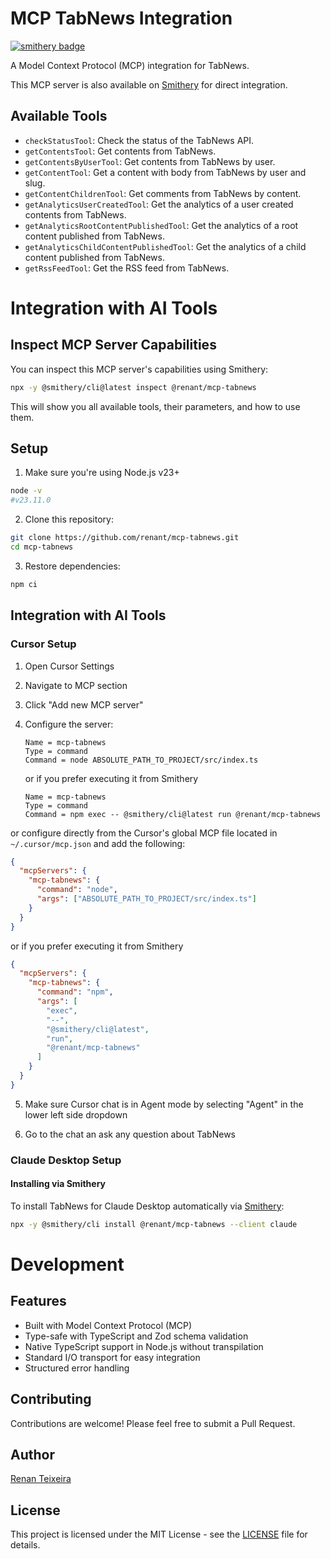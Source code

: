# MCP TabNews Integration

[![smithery badge](https://smithery.ai/badge/@renant/mcp-tabnews)](https://smithery.ai/server/@renant/mcp-tabnews)

A Model Context Protocol (MCP) integration for TabNews.

This MCP server is also available on [Smithery](https://smithery.ai/server/@renant/mcp-tabnews) for direct integration.

## Available Tools

- `checkStatusTool`: Check the status of the TabNews API.
- `getContentsTool`: Get contents from TabNews.
- `getContentsByUserTool`: Get contents from TabNews by user.
- `getContentTool`: Get a content with body from TabNews by user and slug.
- `getContentChildrenTool`: Get comments from TabNews by content.
- `getAnalyticsUserCreatedTool`: Get the analytics of a user created contents from TabNews.
- `getAnalyticsRootContentPublishedTool`: Get the analytics of a root content published from TabNews.
- `getAnalyticsChildContentPublishedTool`: Get the analytics of a child content published from TabNews.
- `getRssFeedTool`: Get the RSS feed from TabNews.

# Integration with AI Tools

## Inspect MCP Server Capabilities

You can inspect this MCP server's capabilities using Smithery:

```bash
npx -y @smithery/cli@latest inspect @renant/mcp-tabnews
```

This will show you all available tools, their parameters, and how to use them.

## Setup

1. Make sure you're using Node.js v23+

```bash
node -v
#v23.11.0
```

2. Clone this repository:

```bash
git clone https://github.com/renant/mcp-tabnews.git
cd mcp-tabnews
```

3. Restore dependencies:

```bash
npm ci
```

## Integration with AI Tools

### Cursor Setup

1. Open Cursor Settings
2. Navigate to MCP section
3. Click "Add new MCP server"
4. Configure the server:

   ```
   Name = mcp-tabnews
   Type = command
   Command = node ABSOLUTE_PATH_TO_PROJECT/src/index.ts
   ```

   or if you prefer executing it from Smithery

   ```
   Name = mcp-tabnews
   Type = command
   Command = npm exec -- @smithery/cli@latest run @renant/mcp-tabnews
   ```

or configure directly from the Cursor's global MCP file located in `~/.cursor/mcp.json` and add the following:

```json
{
  "mcpServers": {
    "mcp-tabnews": {
      "command": "node",
      "args": ["ABSOLUTE_PATH_TO_PROJECT/src/index.ts"]
    }
  }
}
```

or if you prefer executing it from Smithery

```json
{
  "mcpServers": {
    "mcp-tabnews": {
      "command": "npm",
      "args": [
        "exec",
        "--",
        "@smithery/cli@latest",
        "run",
        "@renant/mcp-tabnews"
      ]
    }
  }
}
```

5. Make sure Cursor chat is in Agent mode by selecting "Agent" in the lower left side dropdown

6. Go to the chat an ask any question about TabNews

### Claude Desktop Setup

#### Installing via Smithery

To install TabNews for Claude Desktop automatically via [Smithery](https://smithery.ai/server/@renant/mcp-tabnews):

```bash
npx -y @smithery/cli install @renant/mcp-tabnews --client claude
```

# Development

## Features

- Built with Model Context Protocol (MCP)
- Type-safe with TypeScript and Zod schema validation
- Native TypeScript support in Node.js without transpilation
- Standard I/O transport for easy integration
- Structured error handling

## Contributing

Contributions are welcome! Please feel free to submit a Pull Request.

## Author

[Renan Teixeira](https://renant.is-a.dev)

## License

This project is licensed under the MIT License - see the [LICENSE](./LICENSE) file for details.

